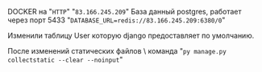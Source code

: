DOCKER на "`HTTP`" "`83.166.245.209`"
База данный postgres, работает через порт 5433
"`DATABASE_URL=redis://83.166.245.209:6380/0`"

Изменили таблицу User которую django предоставляет по умолчанию. 


После изменений статических файлов \ 
команда "`py manage.py collectstatic --clear --noinput`"
